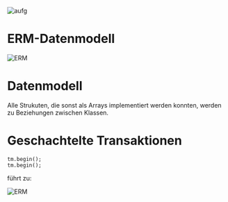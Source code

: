 ![aufg](aufg2.JPG)
# ERM-Datenmodell
![ERM](assets/jpg/IGT.png)

# Datenmodell
Alle Strukuten, die sonst als Arrays implementiert werden konnten, werden zu Beziehungen zwischen Klassen. 



# Geschachtelte Transaktionen
```
tm.begin();
tm.begin();
```
führt zu:

![ERM](assets/nested1.jpg)

